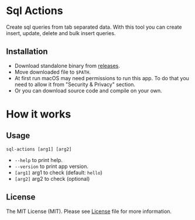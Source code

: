 # Sql Actions

Create sql queries from tab separated data.
With this tool you can create insert, update, delete and bulk insert queries.

## Installation
- Download standalone binary from [releases](https://github.com/semiherdogan/cli-sql-actions/releases).
- Move downloaded file to `$PATH`.
- At first run macOS may need permissions to run this app. To do that you need to allow it from "Security & Privacy" section.
- Or you can download source code and compile on your own.


# How it works

<!-- SS here -->

## Usage
`sql-actions [arg1] [arg2]`

- `--help` to print help.
- `--version` to print app version.
- `[arg1]` arg1 to check (default: `hello`)
- `[arg2]` arg2 to check (optional)

## License
The MIT License (MIT). Please see [License](LICENSE.txt) file for more information.
